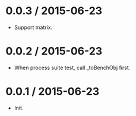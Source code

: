 
0.0.3 / 2015-06-23
==================

  * Support matrix.

0.0.2 / 2015-06-23
==================

  * When process suite test, call _toBenchObj first.

0.0.1 / 2015-06-23
==================

  * Init.

